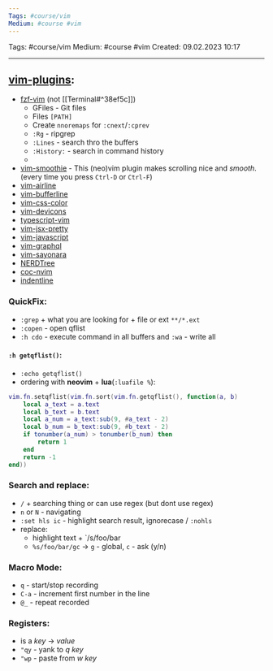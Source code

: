 ```yaml
---
Tags: #course/vim
Medium: #course #vim 
---
```

Tags: #course/vim
Medium: #course #vim 
Created: 09.02.2023 10:17
___

## [vim-plugins](https://github.com/junegunn/vim-plug):
- [fzf-vim](https://github.com/junegunn/fzf.vim) (not [[Terminal#^38ef5c]])
	- GFiles - Git files 
	- Files `[PATH]`
	- Create `nnoremaps` for `:cnext`/`:cprev`
	- `:Rg` - ripgrep
	- `:Lines` - search thro the buffers
	- `:History:` - search in command history
	- 
- [vim-smoothie](https://github.com/psliwka/vim-smoothie) - This (neo)vim plugin makes scrolling nice and _smooth_. (every time you press `Ctrl-D` or `Ctrl-F`)
- [vim-airline](https://github.com/vim-airline/vim-airline)
- [vim-bufferline](https://github.com/bling/vim-bufferline)
- [vim-css-color](https://github.com/ap/vim-css-color)
- [vim-devicons](https://github.com/ryanoasis/vim-devicons)
- [typescript-vim](https://github.com/leafgarland/typescript-vim)
- [vim-jsx-pretty](https://github.com/MaxMEllon/vim-jsx-pretty)
- [vim-javascript](https://github.com/pangloss/vim-javascript)
- [vim-graphql](https://github.com/jparise/vim-graphql)
- [vim-sayonara](https://github.com/mhinz/vim-sayonara)
- [NERDTree](https://github.com/preservim/nerdtree)
- [coc-nvim](https://github.com/neoclide/coc.nvim)
- [indentline](https://github.com/Yggdroot/indentLine)


### QuickFix:
- `:grep` + what you are looking for + file or ext `**/*.ext`
- `:copen` - open qflist
- `:h cdo` - execute command in all buffers and `:wa` - write all
#### `:h getqflist()`:
- `:echo getqflist()`
- ordering with __neovim__ + __lua__(`:luafile %`):
```lua
vim.fn.setqflist(vim.fn.sort(vim.fn.getqflist(), function(a, b)
	local a_text = a.text
	local b_text = b.text
	local a_num = a_text:sub(9, #a_text - 2)
	local b_num = b_text:sub(9, #b_text - 2)
	if tonumber(a_num) > tonumber(b_num) then
		return 1
	end
	return -1
end))
```

### Search and replace:
- `/` + searching thing or can use regex (but dont use regex)
- `n` or `N` - navigating
- `:set hls ic` - highlight search result, ignorecase / `:nohls`
- replace:
	- highlight text + `/s/foo/bar
	- `%s/foo/bar/gc` -> `g` - global, `c` - ask (y/n)

### Macro Mode:
- `q` - start/stop recording
- `C-a` - increment first number in the line
- `@_` - repeat recorded

### Registers:
- is a _key_ -> _value_ 
- `"qy` - yank to _q key_
- `"wp` - paste from _w key_